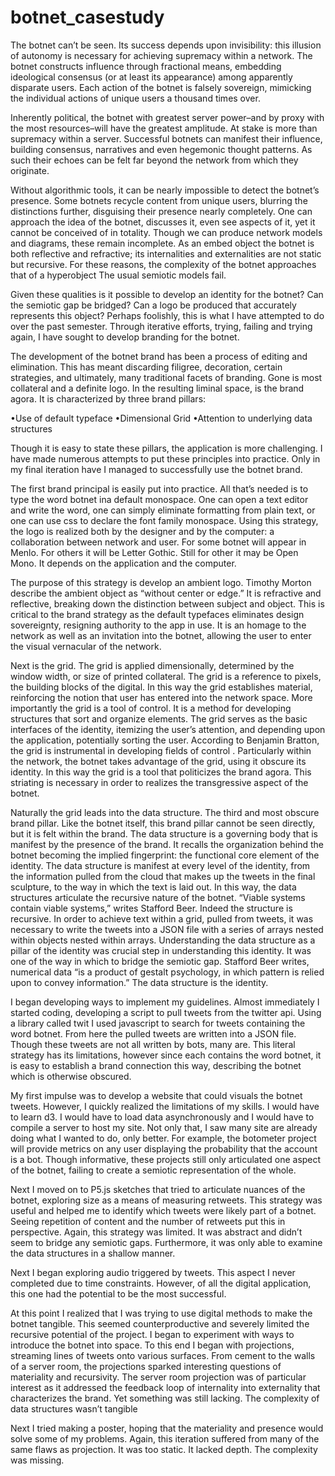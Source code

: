 # botnet_casestudy

The botnet can’t be seen. Its success depends upon invisibility: this illusion of autonomy is necessary for achieving supremacy within a network. The botnet constructs influence through fractional means, embedding ideological consensus (or at least its appearance) among apparently disparate users. Each action of the botnet is falsely sovereign, mimicking the individual actions of unique users a thousand times over.  

Inherently political, the botnet with greatest server power–and by proxy with the most resources–will have the greatest amplitude. At stake is more than supremacy within a server. Successful botnets can manifest their influence, building consensus, narratives and even hegemonic thought patterns. As such their echoes can be felt far beyond the network from which they originate. 

Without algorithmic tools, it can be nearly impossible to detect the botnet’s presence. Some botnets recycle content from unique users, blurring the distinctions further, disguising their presence nearly completely. One can approach the idea of the botnet, discusses it, even see aspects of it, yet it cannot be conceived of in totality. Though we can produce network models and diagrams, these remain incomplete. As an embed object the botnet is both reflective and refractive; its internalities and externalities are not static but recursive. For these reasons, the complexity of the botnet approaches that of a hyperobject The usual semiotic models fail. 

Given these qualities is it possible to develop an identity for the botnet? Can the semiotic gap be bridged? Can a logo be produced that accurately represents this object? Perhaps foolishly, this is what I have attempted to do over the past semester. Through iterative efforts, trying, failing and trying again, I have sought to develop branding for the botnet. 
  
The development of the botnet brand has been a process of editing and elimination. This has meant discarding filigree, decoration, certain strategies, and ultimately, many traditional facets of branding. Gone is most collateral and a definite logo. In the resulting liminal space, is the brand agora. It is characterized by three brand pillars:


•Use of default typeface
•Dimensional Grid 
•Attention to underlying data structures 


Though it is easy to state these pillars, the application is more challenging. I have made numerous attempts to put these principles into practice. Only in my final iteration have I managed to successfully use the botnet brand.

The first brand principal is easily put into practice. All that’s needed is to type the word botnet ina  default monospace. One can open a text editor and write the word, one can simply eliminate formatting from plain text, or one can use css to declare the font family monospace. Using this strategy, the logo is realized both by the designer and by the computer: a collaboration between network and user. For some botnet will appear in Menlo. For others it will be Letter Gothic. Still for other it may be Open Mono. It depends on the application and the computer. 

The purpose of this strategy is develop an ambient logo. Timothy Morton describe the ambient object as “without center or edge.” It is refractive and reflective, breaking down the distinction between subject and object. This is critical to the brand strategy as the default typefaces eliminates design sovereignty, resigning authority to the app in use. It is an homage to the network as well as an invitation into the botnet, allowing the user to enter the visual vernacular of the network. 

Next is the grid. The grid is applied dimensionally, determined by the window width, or size of printed collateral. The grid is a reference to pixels, the building blocks of the digital. In this way the grid establishes material, reinforcing the notion that user has entered into the network space.  More importantly the grid is a tool of control. It is a method for developing structures that sort and organize elements. The grid serves as the basic interfaces of the identity, itemizing the user’s attention, and depending upon the application, potentially sorting the user. According to Benjamin Bratton, the grid is instrumental in developing fields of control . Particularly within the network, the botnet takes advantage of the grid, using it obscure its identity. In this way the grid is a tool that politicizes the brand agora. This striating is necessary in order to realizes the transgressive aspect of the botnet.

Naturally the grid leads into the data structure. The third and most obscure brand pillar. Like the botnet itself, this brand pillar cannot be seen directly, but it is felt within the brand.  The data structure is a governing body that is manifest by the presence of the brand. It recalls the organization behind the botnet becoming the implied fingerprint: the functional core element of the identity. The data structure is manifest at every level of the identity, from the information pulled from the cloud that makes up the tweets in the final sculpture, to the way in which the text is laid out. In this way, the data structures articulate the recursive nature of the botnet. “Viable systems contain viable systems,” writes Stafford Beer. Indeed the structure is recursive. In order to achieve text within a grid, pulled from tweets, it was necessary to write the tweets into a JSON file with a series of arrays nested within objects nested within arrays. Understanding the data structure as a pillar of the identity was crucial step in understanding this identity. It was one of the way in which to bridge the semiotic gap. Stafford Beer writes, numerical data “is a product of gestalt psychology, in which pattern is relied upon to convey information.” The data structure is the identity. 

I began developing ways to implement my guidelines. Almost immediately I started coding, developing a script to pull tweets from the twitter api. Using a library called twit I used javascript to search for tweets containing the word botnet. From here the pulled tweets are written into a JSON file. Though these tweets are not all written by bots, many are. This literal strategy has its limitations, however since each contains the word botnet, it is easy to establish a brand connection this way, describing the botnet which is otherwise obscured.  

My first impulse was to develop a website that could visuals the botnet tweets. However, I quickly realized the limitations of my skills. I would have to learn d3. I would have to load data asynchronously and I would have to compile a server to host my site. Not only that, I saw  many site are already doing what I wanted to do, only better. For example, the botometer project will provide metrics on any user displaying the probability that the account is a bot. Though informative, these projects still only articulated one aspect of the botnet, failing to create a semiotic representation of the whole. 

Next I moved on to P5.js sketches that tried to articulate nuances of the botnet, exploring size as a means of measuring retweets. This strategy was useful and helped me to identify which tweets were likely part of a botnet. Seeing repetition of content and the number of retweets put this in perspective. Again, this strategy was limited. It was abstract and didn’t seem to bridge any semiotic gaps. Furthermore, it was only able to examine the data structures in a shallow manner. 

Next I began exploring audio triggered by tweets. This aspect I never completed due to time constraints. However, of all the digital application, this one had the potential to be the most successful. 

At this point I realized that I was trying to use digital methods to make the botnet tangible. This seemed counterproductive and severely limited the recursive potential of the project. I began to experiment with ways to introduce the botnet into space. To this end I began with projections, streaming lines of tweets onto various surfaces. From cement to the walls of a server room, the projections sparked interesting questions of materiality and recursivity. The server room projection was of particular interest as it addressed the feedback loop of internality into externality that characterizes the brand. Yet something was still lacking. The complexity of data structures wasn’t tangible 

Next I tried making a poster, hoping that the materiality and presence would solve some of my problems. Again, this iteration suffered from many of the same flaws as projection. It was too static. It lacked depth. The complexity was missing. 


